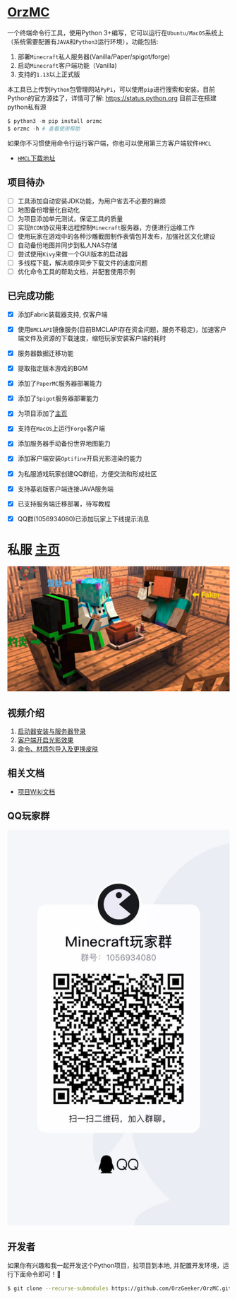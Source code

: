 # [OrzMC](https://github.com/OrzGeeker/OrzMC)

一个终端命令行工具，使用Python 3+编写，它可以运行在`Ubuntu/MacOS`系统上（系统需要配置有`JAVA`和`Python3`运行环境），功能包括:

1. 部署`Minecraft`私人服务器(Vanilla/Paper/spigot/forge)
2. 启动`Minecraft`客户端功能（Vanilla)
3. 支持的`1.13`以上正式版

本工具已上传到`Python`包管理网站`PyPi`，可以使用`pip`进行搜索和安装。目前Python的官方源挂了，详情可了解: https://status.python.org
目前正在搭建python私有源

```python
$ python3 -m pip install orzmc
$ orzmc -h # 查看使用帮助
```

如果你不习惯使用命令行运行客户端，你也可以使用第三方客户端软件`HMCL`

- [`HMCL`下载地址](https://github.com/huanghongxun/HMCL/releases)

## 项目待办

- [ ] 工具添加自动安装JDK功能，为用户省去不必要的麻烦
- [ ] 地图备份增量化自动化
- [ ] 为项目添加单元测试，保证工具的质量
- [ ] 实现`RCON`协议用来远程控制`Minecraft`服务器，方便进行运维工作
- [ ] 使用玩家在游戏中的各种沙雕截图制作表情包并发布，加强社区文化建设
- [ ] 自动备份地图并同步到私人NAS存储
- [ ] 尝试使用`Kivy`来做一个GUI版本的启动器
- [ ] 多线程下载，解决顺序同步下载文件的速度问题
- [ ] 优化命令工具的帮助文档，并配套使用示例

## 已完成功能

- [x] 添加Fabric装载器支持, 仅客户端
- [x] 使用`BMCLAPI`镜像服务(目前BMCLAPI存在资金问题，服务不稳定)，加速客户端文件及资源的下载速度，缩短玩家安装客户端的耗时
- [x] 服务器数据迁移功能
- [x] 提取指定版本游戏的BGM
- [x] 添加了`PaperMC`服务器部署能力
- [x] 添加了`Spigot`服务器部署能力
- [x] 为项目添加了[主页](https://minecraft.jokerhub.cn)
- [x] 支持在`MacOS`上运行`Forge`客户端
- [x] 添加服务器手动备份世界地图能力
- [x] 添加客户端安装`Optifine`开启光影渲染的能力
- [x] 为私服游戏玩家创建QQ群组，方便交流和形成社区
- [x] 支持基岩版客户端连接JAVA服务端 
- [x] 已支持服务端迁移部署，待写教程
- [x] QQ群(1056934080)已添加玩家上下线提示消息


# 私服 **[主页](https://minecraft.jokerhub.cn)**

![logo](images/server_member.jpg)

## 视频介绍

1. [启动器安装与服务器登录](https://www.bilibili.com/video/BV1nK4y1f7Yh/)
2. [客户端开启光影效果](https://www.bilibili.com/video/BV1sz4y1k7Hm/)
3. [命令、材质包导入及更换皮肤](https://www.bilibili.com/video/BV18A411x7EH)

## 相关文档

- [项目Wiki文档](https://github.com/OrzGeeker/OrzMC/wiki/%E4%B8%BB%E9%A1%B5)

## QQ玩家群

![Minecraft Group](images/minecraft_qq_group.jpg)

## 开发者

如果你有兴趣和我一起开发这个Python项目，拉项目到本地, 并配置开发环境，运行下面命令即可！🤒

```bash
$ git clone --recurse-submodules https://github.com/OrzGeeker/OrzMC.git && cd OrzMC && ./config_orzmc_dev && pipenv shell
```
